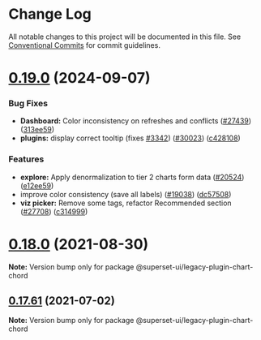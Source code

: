 # Change Log

All notable changes to this project will be documented in this file.
See [Conventional Commits](https://conventionalcommits.org) for commit guidelines.

# [0.19.0](https://github.com/apache/superset/compare/v2021.41.0...v0.19.0) (2024-09-07)

### Bug Fixes

- **Dashboard:** Color inconsistency on refreshes and conflicts ([#27439](https://github.com/apache/superset/issues/27439)) ([313ee59](https://github.com/apache/superset/commit/313ee596f5435894f857d72be7269d5070c8c964))
- **plugins:** display correct tooltip (fixes [#3342](https://github.com/apache/superset/issues/3342)) ([#30023](https://github.com/apache/superset/issues/30023)) ([c428108](https://github.com/apache/superset/commit/c428108713b3e9185978a7b3cb2a12a5ec6bc99d))

### Features

- **explore:** Apply denormalization to tier 2 charts form data ([#20524](https://github.com/apache/superset/issues/20524)) ([e12ee59](https://github.com/apache/superset/commit/e12ee59b13822241dca8d8015f1222c477edd4f3))
- improve color consistency (save all labels) ([#19038](https://github.com/apache/superset/issues/19038)) ([dc57508](https://github.com/apache/superset/commit/dc575080d7e43d40b1734bb8f44fdc291cb95b11))
- **viz picker:** Remove some tags, refactor Recommended section ([#27708](https://github.com/apache/superset/issues/27708)) ([c314999](https://github.com/apache/superset/commit/c3149994ac0d4392e0462421b62cd0c034142082))

# [0.18.0](https://github.com/apache-superset/superset-ui/compare/v0.17.87...v0.18.0) (2021-08-30)

**Note:** Version bump only for package @superset-ui/legacy-plugin-chart-chord

## [0.17.61](https://github.com/apache-superset/superset-ui/compare/v0.17.60...v0.17.61) (2021-07-02)

**Note:** Version bump only for package @superset-ui/legacy-plugin-chart-chord
